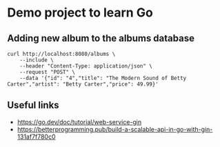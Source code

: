 # Demo project to learn Go

## Adding new album to the albums database

```
curl http://localhost:8080/albums \
    --include \
    --header "Content-Type: application/json" \
    --request "POST" \
    --data '{"id": "4","title": "The Modern Sound of Betty Carter","artist": "Betty Carter","price": 49.99}'
```

## Useful links

- https://go.dev/doc/tutorial/web-service-gin
- https://betterprogramming.pub/build-a-scalable-api-in-go-with-gin-131af7f780c0